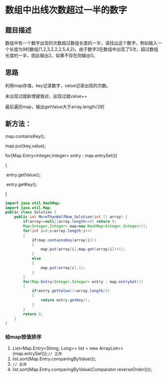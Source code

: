 # 数组中出线次数超过一半的数字

## 题目描述

数组中有一个数字出现的次数超过数组长度的一半，请找出这个数字。例如输入一个长度为9的数组{1,2,3,2,2,2,5,4,2}。由于数字2在数组中出现了5次，超过数组长度的一半，因此输出2。如果不存在则输出0。

## 思路

利用map存值，key记录数字，value记录出现的次数。

未出现过就新增键值对，出现过就value++

最后遍历map，输出getValue大于array.length/2的

## 新方法：

map.containsKey();

map.put(key,value);

for(Map.Entry<Integer,Integer> entry : map.entrySet())

{

​	entry.getValue();

​	entry.getKey();

}

```java
import java.util.HashMap;
import java.util.Map;
public class Solution {
    public int MoreThanHalfNum_Solution(int [] array) {
        if(array==null||array.length==0) return 0;
        Map<Integer,Integer> map=new HashMap<Integer,Integer>();
        for(int i=0;i<array.length;i++)
        {
            if(map.containsKey(array[i]))
            {
                map.put(array[i],map.get(array[i])+1);
            }
            else
            {
                map.put(array[i],1);
            }
        }
        for(Map.Entry<Integer,Integer> entry : map.entrySet())
        {
            if(entry.getValue()>array.length/2)
            {
                return entry.getKey();
            }
        }
        return 0;
    }
}
```

### 给map按值排序

1. List<Map.Entry<String, Long>> list = new ArrayList<>(map.entrySet());`// 正序`
2. list.sort(Map.Entry.comparingByValue());
3. `// 反序`
4. list.sort(Map.Entry.comparingByValue(Comparator.reverseOrder()));